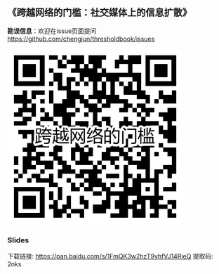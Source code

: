 ## 《跨越网络的门槛：社交媒体上的信息扩散》

**勘误信息**：欢迎在issue页面提问 https://github.com/chengjun/thresholdbook/issues

![](跨越网络的门槛.png)

### Slides
下载链接: https://pan.baidu.com/s/1FmQK3w2hzT9yhfVJ14RjeQ 提取码: 2nks 
